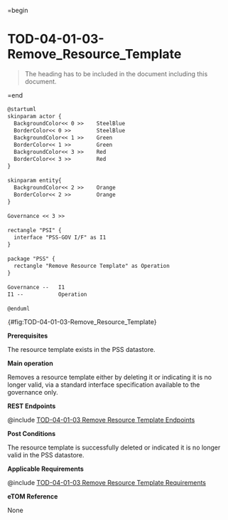 =begin

# TOD-04-01-03-Remove_Resource_Template

> The heading has to be included in the document including this document.

=end

```plantuml
@startuml
skinparam actor {
  BackgroundColor<< 0 >> 	SteelBlue
  BorderColor<< 0 >> 		SteelBlue
  BackgroundColor<< 1 >> 	Green
  BorderColor<< 1 >> 		Green
  BackgroundColor<< 3 >> 	Red
  BorderColor<< 3 >> 		Red
}

skinparam entity{
  BackgroundColor<< 2 >> 	Orange
  BorderColor<< 2 >> 		Orange
}

Governance << 3 >> 

rectangle "PSI" {
  interface "PSS-GOV I/F" as I1
}

package "PSS" {
  rectangle "Remove Resource Template" as Operation
}

Governance --   I1
I1 --           Operation

@enduml

```

![**TOD-04-01-03**: Remove Resource Template](../../common/pixel.png){#fig:TOD-04-01-03-Remove_Resource_Template}

**Prerequisites**

The resource template exists in the PSS datastore.

**Main operation**

Removes a resource template either by deleting it or indicating it is no longer valid, via a standard interface specification available to the governance only.

**REST Endpoints**

@include [TOD-04-01-03 Remove Resource Template Endpoints](endpoints/TOD-04-01-03-Remove_Resource_Template-endpoints.md)

**Post Conditions**

The resource template is successfully deleted or indicated it is no longer valid in the PSS datastore.

**Applicable Requirements**

@include [TOD-04-01-03 Remove Resource Template Requirements](requirements/TOD-04-01-03-Remove_Resource_Template-requirements.md)

**eTOM Reference**

None
